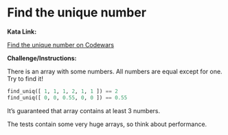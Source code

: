 # Find the unique number

**Kata Link:** 

[Find the unique number on Codewars](https://www.codewars.com/kata/585d7d5adb20cf33cb000235/train/python)

**Challenge/Instructions:**

There is an array with some numbers. All numbers are equal except for one. Try to find it!

```python
find_uniq([ 1, 1, 1, 2, 1, 1 ]) == 2
find_uniq([ 0, 0, 0.55, 0, 0 ]) == 0.55
```

It’s guaranteed that array contains at least 3 numbers.

The tests contain some very huge arrays, so think about performance.